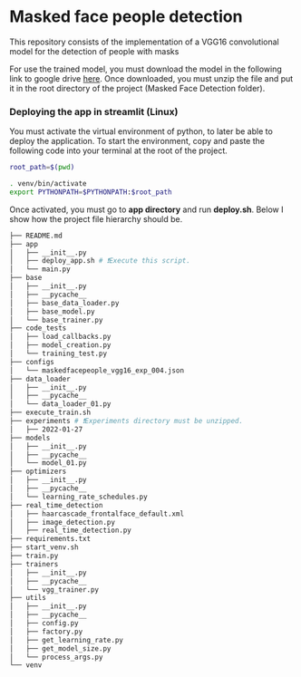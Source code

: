 # Masked face people detection
This repository consists of the implementation of a VGG16 convolutional model for the detection of people with masks

For use the trained model, you must download the model in the following link to google drive [here](https://drive.google.com/file/d/185ye-JuwDpGiUXkuD-6ZrPCWu_7O3ASm/view?usp=sharing). Once downloaded, you must unzip the file and put it in the root directory of the project (Masked Face Detection folder).

### Deploying the app in streamlit (Linux)

You must activate the virtual environment of python, to later be able to deploy the application. To start the environment, copy and paste the following code into your terminal at the root of the project.



```bash
root_path=$(pwd)

. venv/bin/activate
export PYTHONPATH=$PYTHONPATH:$root_path
```

Once activated, you must go to **app directory** and run **deploy.sh**. Below I show how the project file hierarchy should be.

```bash
├── README.md
├── app
│   ├── __init__.py
│   ├── deploy_app.sh # ❗Execute this script.
│   └── main.py
├── base
│   ├── __init__.py
│   ├── __pycache__
│   ├── base_data_loader.py
│   ├── base_model.py
│   └── base_trainer.py
├── code_tests
│   ├── load_callbacks.py
│   ├── model_creation.py
│   └── training_test.py
├── configs
│   └── maskedfacepeople_vgg16_exp_004.json
├── data_loader
│   ├── __init__.py
│   ├── __pycache__
│   └── data_loader_01.py
├── execute_train.sh
├── experiments # ❗Experiments directory must be unzipped.
│   ├── 2022-01-27
├── models
│   ├── __init__.py
│   ├── __pycache__
│   └── model_01.py
├── optimizers
│   ├── __init__.py
│   ├── __pycache__
│   └── learning_rate_schedules.py
├── real_time_detection
│   ├── haarcascade_frontalface_default.xml
│   ├── image_detection.py
│   ├── real_time_detection.py
├── requirements.txt
├── start_venv.sh
├── train.py
├── trainers
│   ├── __init__.py
│   ├── __pycache__
│   └── vgg_trainer.py
├── utils
│   ├── __init__.py
│   ├── __pycache__
│   ├── config.py
│   ├── factory.py
│   ├── get_learning_rate.py
│   ├── get_model_size.py
│   └── process_args.py
└── venv
```